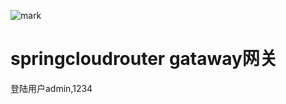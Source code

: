 ![mark](http://qiniu.zlt2000.cn/blog/20191021/IyNU3skYNIMf.jpg?imageslim)
# springcloudrouter gataway网关
登陆用户admin,1234
